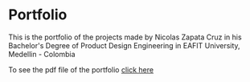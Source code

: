 # Portfolio

This is the portfolio of the projects made by Nicolas Zapata Cruz in his Bachelor's Degree of Product Design Engineering in EAFIT University, Medellin - Colombia

To see the pdf file of the portfolio [click here](https://github.com/nicozapatacruz/portfolio/blob/main/Portfolio.pdf)
